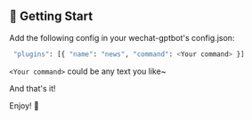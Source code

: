 ## 🚀 Getting Start

Add the following config in your wechat-gptbot's config.json:

```bash
 "plugins": [{ "name": "news", "command": <Your command> }]
```

`<Your command>` could be any text you like~

And that's it!

Enjoy! 🥳
